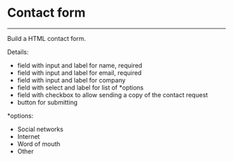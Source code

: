 # Contact form
---

Build a HTML contact form.

Details:
  - field with input and label for name, required
  - field with input and label for email, required
  - field with input and label for company
  - field with select and label for list of *options
  - field with checkbox to allow sending a copy of the contact request
  - button for submitting

*options:
  - Social networks
  - Internet
  - Word of mouth
  - Other

